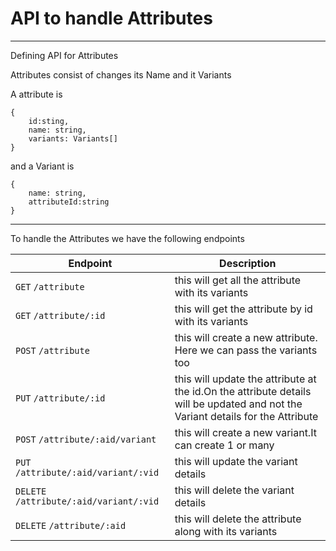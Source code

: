 # API to handle Attributes 
----
Defining API for Attributes 

Attributes consist of changes its Name and it Variants 

A attribute is 
```
{
    id:sting,
    name: string,
    variants: Variants[]
}
```
and a Variant is 
```
{
    name: string,
    attributeId:string
}
```
----
To handle the Attributes we have the following endpoints

| Endpoint           | Description                                       |
|--------------------|---------------------------------------------------|
| `GET` `/attribute` | this will get all the attribute with its variants |
| `GET` `/attribute/:id`| this will get the attribute by id with its variants |
| `POST` `/attribute`| this will create a new attribute. Here we can pass the variants too|
| `PUT` `/attribute/:id`| this will update the attribute at the id.On the attribute details will be updated and not the Variant details for the Attribute|
| `POST` `/attribute/:aid/variant`| this will create a new variant.It can create 1 or many|
| `PUT` `/attribute/:aid/variant/:vid`| this will update the variant details|
| `DELETE` `/attribute/:aid/variant/:vid`| this will delete the variant details|
| `DELETE` `/attribute/:aid`| this will delete the attribute along with its variants|
